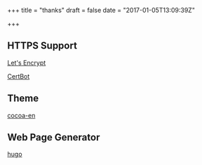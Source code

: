 +++
title = "thanks"
draft = false
date = "2017-01-05T13:09:39Z"

+++

## HTTPS Support

[Let's Encrypt](https://letsencrypt.org/)

[CertBot](https://certbot.eff.org/)

## Theme

[cocoa-en](https://github.com/fuegowolf/cocoa-eh-hugo-theme)

## Web Page Generator

[hugo](https://github.com/spf13/hugo)
